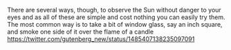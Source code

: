 There are several ways, though, to observe the Sun without danger to your eyes and as all of these are simple and cost nothing you can easily try them. The most common way is to take a bit of window glass, say an inch square, and smoke one side of it over the flame of a candle https://twitter.com/gutenberg_new/status/1485407138235097091